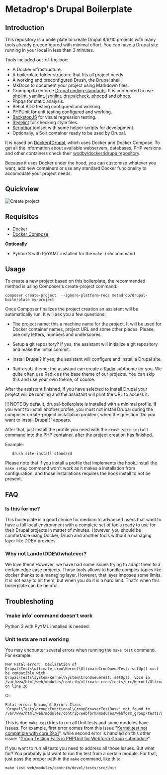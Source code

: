 # Metadrop's Drupal Boilerplate

## Introduction

This repository is a boilerplate to create Drupal 8/9/10 projects with many tools already preconfigured with minimal effort. You can have a Drupal site running in your local in less than 3 minutes.

Tools included out-of-the-box:

  - A Docker infrastructure.
  - A boilerplate folder structure that fits all project needs.
  - A working and preconfigured Drush, the Drupal shell.
  - MkDocs to document your project using Markdown files.
  - Grumphp to enforce [Drupal coding standards](https://www.drupal.org/docs/develop/standards/coding-standards). It is configured to use [phplint](https://github.com/overtrue/phplint), yamlint,  [jsonlint](https://github.com/Seldaek/jsonlint), [drupalcheck](https://github.com/mglaman/drupal-check), [phpcpd](https://github.com/sebastianbergmann/phpcpd) and [phpcs](https://github.com/squizlabs/PHP_CodeSniffer).
  - Phpqa for static analysis.
  - Behat BDD testing configured and working.
  - PHPUnit for unit testing configured and working.
  - [BackstopJS](https://github.com/garris/BackstopJS) for visual regression testing.
  - [Stylelint](https://stylelint.io/) for checking style files.
  - [Scripthor](https://github.com/Metadrop/scripthor) toolset with some helper scripts for development.
  - Optionally, a Solr container ready to be used by Drupal.

It is based on [Docker4Drupal](https://wodby.com/docs/1.0/stacks/drupal/local/), which uses Docker and Docker Compose. To get all the information about available webservers, databases, PHP versions and other containers check their [wodby/docker4drupa repository](https://github.com/wodby/docker4drupal).

Because it uses Docker under the hood, you can customize whatever you want, add new containers or use any standard Docker funcionality to accomodate your project needs.

## Quickview
![Create project](./create-project.gif)


## Requisites

 - [Docker](https://docs.docker.com/get-docker/)
 - [Docker Compose](https://docs.docker.com/compose/install/)

 **Optionally**

 - Pyhton 3 with PyYAML installed for the `make info` command

## Usage

To create a new project based on this boilerplate, the recommended method is using Composer's create-project command:

```
composer create-project  --ignore-platform-reqs metadrop/drupal-boilerplate my-project
```


Once Composer finalizes the project creation an assistant will be automatically run. It will ask you a few questions:

 - The project name: this a machine name for the project. It will be used for Docker container names, project URL and some other places. Please, use only letters, numbers and underscores.

 - Setup a git repository? If yes, the assistant will initialize a git repository and make the initial commit.

 - Install Drupal? If yes, the assistant will configure and install a Drupal site.

 - Radix sub-theme: the assistant can create a [Radix](https://www.drupal.org/project/radix) subtheme for you. We quite often use Radix as the base theme of our projects. You can skip this and use your own theme, of course.


After the assistant finished, if you have selected to install Drupal your project will be running and the assistant will print the URL to access it.

!!! NOTE
    By default, drupal-boilerplate is installed with a minimal profile. If you want to install another profile, you must not install Drupal during the composer create-project installation problem, when the question 'Do you want to install Drupal?' appears. 
    
After that, just install the profile you need with the `drush site-install` command into the PHP container, after the project creation has finished.

Example:

```
   drush site-install standard
```

Please note that if you install a profile that implements the hook_install the `make setup` command won't work as it makes a installation from configuration, and those installations requires the hook install to not be present.


## FAQ


### Is this for me?

This boilerplate is a good choice for medium to advanced users that want to have a full local environment with a complete set of tools ready to use for their Drupal projects in matter of minutes. However, you should be comfortable using Docker, Drush and another tools without a managing layer like DDEV provides.


### Why not Lando/DDEV/whatever?

We love them! However, we have had some issues trying to adapt them to a certain edge case projects. Those tools allows to handle complex topics like docker thanks to a managing layer. However, that layer imposes some limits. It is not easy to hit them, but when you do it is a hard limit. That's when this boilerplate can be helpful.

## Troubleshoting

### 'make info' command doesn't work

Python 3 with PyYML installed is needed.

### Unit tests are not working

You may encounter several errors when running the `make test` command. For example:

```
PHP Fatal error:  Declaration of Drupal\Tests\ultimate_cron\Kernel\UltimateCronQueueTest::setUp() must be compatible with Drupal\Tests\system\Kernel\System\CronQueueTest::setUp(): void in /var/www/html/web/modules/contrib/ultimate_cron/tests/src/Kernel/UltimateCronQueueTest.php on line 26
```

Or

```
Fatal error: Uncaught Error: Class 'Drupal\Tests\group\Functional\GroupBrowserTestBase' not found in /var/www/html/web/modules/contrib/webform/modules/webform_group/tests/src/Functional/WebformGroupBrowserTestBase.php:13
```

This is due `make test`tries to run all Unit tests and some modules have issues. For example, first error comes from this issue "[Kernel test not compatible with core [9.x]](https://www.drupal.org/project/ultimate_cron/issues/3208608)", while second error is handled on this other issue: "[Group Testing Fails in PHPUnit for Webform Group submodule](https://www.drupal.org/project/webform/issues/3132204)".

If you want to run all tests you need to address all those issues. But what for? You probably just want to run the test from a certain module. For that, just pass the proper path in the `make` command, like this:

```
make test web/modules/contrib/devel/tests/src/Unit
```


